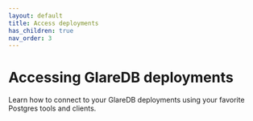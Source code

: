 ```yaml
---
layout: default
title: Access deployments
has_children: true
nav_order: 3
---
```


<!-- markdownlint-disable title-case-style -->

# Accessing GlareDB deployments

<!-- markdownlint-enable title-case-style -->

Learn how to connect to your GlareDB deployments using your favorite Postgres
tools and clients.
